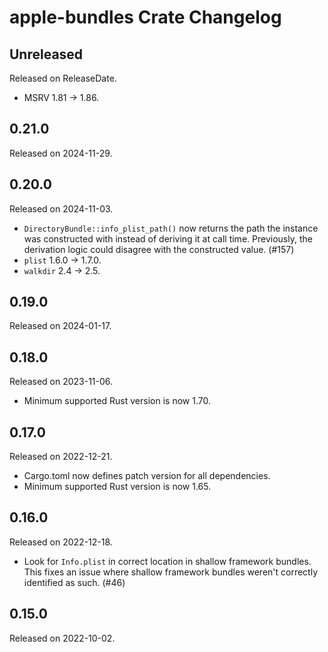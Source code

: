 # apple-bundles Crate Changelog

<!-- next-header -->

## Unreleased

Released on ReleaseDate.

* MSRV 1.81 -> 1.86.

## 0.21.0

Released on 2024-11-29.

## 0.20.0

Released on 2024-11-03.

* `DirectoryBundle::info_plist_path()` now returns the path the instance was
  constructed with instead of deriving it at call time. Previously, the
  derivation logic could disagree with the constructed value. (#157)
* `plist` 1.6.0 -> 1.7.0.
* `walkdir` 2.4 -> 2.5.

## 0.19.0

Released on 2024-01-17.

## 0.18.0

Released on 2023-11-06.

* Minimum supported Rust version is now 1.70.

## 0.17.0

Released on 2022-12-21.

* Cargo.toml now defines patch version for all dependencies.
* Minimum supported Rust version is now 1.65.

## 0.16.0

Released on 2022-12-18.

* Look for `Info.plist` in correct location in shallow framework bundles. This
  fixes an issue where shallow framework bundles weren't correctly identified
  as such. (#46)

## 0.15.0

Released on 2022-10-02.
